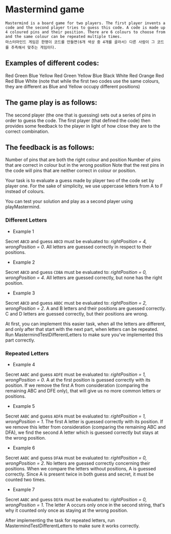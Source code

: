 # Mastermind game

```
Mastermind is a board game for two players. The first player invents a code and the second player tries to guess this code. A code is made up 4 coloured pins and their position. There are 6 colours to choose from and the same colour can be repeated multiple times.
마스터마인드 게임은 한명이 코드를 만들면(6개 색상 중 4개를 골라서) 다른 사람이 그 코드를 추측해서 맞추는 게임이다. 
```

## Examples of different codes:

Red Green Blue Yellow
Red Green Yellow Blue
Black White Red Orange
Red Red Blue White
(note that while the first two codes use the same colours, they are different as Blue and Yellow occupy different positions)

## The game play is as follows:

The second player (the one that is guessing) sets out a series of pins in order to guess the code. The first player (that defined the code) then provides some feedback to the player in light of how close they are to the correct combination.

## The feedback is as follows:

Number of pins that are both the right colour and position
Number of pins that are correct in colour but in the wrong position
Note that the rest pins in the code will pins that are neither correct in colour or position.

Your task is to evaluate a guess made by player two of the code set by player one. For the sake of simplicity, we use uppercase letters from A to F instead of colours.

You can test your solution and play as a second player using playMastermind.

### Different Letters

- Example 1

Secret `ABCD` and guess `ABCD` must be evaluated to: _rightPosition = 4, wrongPosition = 0_. All letters are guessed correctly in respect to their positions.

- Example 2

Secret `ABCD` and guess `CDBA` must be evaluated to: _rightPosition = 0, wrongPosition = 4_. All letters are guessed correctly, but none has the right position.

- Example 3

Secret `ABCD` and guess `ABDC` must be evaluated to: _rightPosition = 2, wrongPosition = 2_. A and B letters and their positions are guessed correctly. C and D letters are guessed correctly, but their positions are wrong.

At first, you can implement this easier task, when all the letters are different, and only after that start with the next part, when letters can be repeated. Run MastermindTestDifferentLetters to make sure you've implemented this part correctly.

### Repeated Letters

- Example 4

Secret `AABC` and guess `ADFE` must be evaluated to: _rightPosition = 1, wrongPosition = 0_. A at the first position is guessed correctly with its position. If we remove the first A from consideration (comparing the remaining ABC and DFE only), that will give us no more common letters or positions.

- Example 5

Secret `AABC` and guess `ADFA` must be evaluated to: _rightPosition = 1, wrongPosition = 1_. The first A letter is guessed correctly with its position. If we remove this letter from consideration (comparing the remaining ABC and DFA), we find the second A letter which is guessed correctly but stays at the wrong position.

- Example 6

Secret `AABC` and guess `DFAA` must be evaluated to: _rightPosition = 0, wrongPosition = 2_. No letters are guessed correctly concerning their positions. When we compare the letters without positions, A is guessed correctly. Since A is present twice in both guess and secret, it must be counted two times.

- Example 7

Secret `AABC` and guess `DEFA` must be evaluated to: _rightPosition = 0, wrongPosition = 1_. The letter A occurs only once in the second string, that's why it counted only once as staying at the wrong position.

After implementing the task for repeated letters, run MastermindTestDifferentLetters to make sure it works correctly.